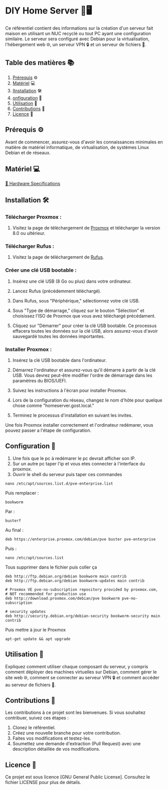 # DIY Home Server 🏡🖥️

Ce référentiel contient des informations sur la création d'un serveur fait maison en utilisant un NUC recyclé ou tout PC ayant une configuration similaire. Le serveur sera configuré avec Debian pour la virtualisation, l'hébergement web 🌐, un serveur VPN 🔒 et un serveur de fichiers 📁.

## Table des matières 📚

1. [Prérequis](#prérequis) ⚙️
2. [Matériel](#matériel) 💻
3. [IInstallation](#installation-fr) 🛠️
4. [onfiguration](#configuration) 🧰
5. [Utilisation](#tilisation) 🚀
6. [Contributions](#contributions) 🤝
7. [Licence](#licence) 📝

## Prérequis ⚙️

Avant de commencer, assurez-vous d'avoir les connaissances minimales en matière de matériel informatique, de virtualisation, de systèmes Linux Debian et de réseaux.

## Matériel 💻

  [📄 Hardware Specifications]([https://github.com/votreutilisateur/votredépôt/blob/master/specs/hardware-specs.md](https://github.com/TheGostOfNight/DIY_Home_Server/blob/main/hardware_specs.md))

## Installation 🛠️

### Télécharger Proxmox :
1. Visitez la page de téléchargement de [Proxmox](https://www.proxmox.com/de/downloads/proxmox-virtual-environment/iso/proxmox-ve-8-0-iso-installer) et télécharger la version 8.0 ou ultérieur.

### Télécharger Rufus :
1. Visitez la page de téléchargement de [Rufus](https://github.com/pbatard/rufus/releases/download/v4.3/rufus-4.3.exe).

### Créer une clé USB bootable :
1. Insérez une clé USB (8 Go ou plus) dans votre ordinateur.

2. Lancez Rufus (précédemment téléchargé).

3. Dans Rufus, sous "Périphérique," sélectionnez votre clé USB.

4. Sous "Type de démarrage," cliquez sur le bouton "Sélection" et choisissez l'ISO de Proxmox que vous avez téléchargé précédament.

5. Cliquez sur "Démarrer" pour créer la clé USB bootable. Ce processus effacera toutes les données sur la clé USB, alors assurez-vous d'avoir sauvegardé toutes les données importantes.

### Installer Proxmox :
1. Insérez la clé USB bootable dans l'ordinateur.

2. Démarrez l'ordinateur et assurez-vous qu'il démarre à partir de la clé USB. Vous devrez peut-être modifier l'ordre de démarrage dans les paramètres du BIOS/UEFI.

3. Suivez les instructions à l'écran pour installer Proxmox.

4. Lors de la configuration du réseau, changez le nom d'hôte pour quelque chose comme "homeserver.gost.local."

5. Terminez le processus d'installation en suivant les invites.

Une fois Proxmox installer correctement et l'ordinateur redémarer, vous pouvez passer a l'étape de configuration.

## Configuration 🧰
1. Une fois que le pc à redémarer le pc devrait afficher son IP.
2. Sur un autre pc taper l'ip et vous etes connecter à l'interface du proxmox.
3. Ouvrir le shell du serveur puis taper ces commandes 
```
nano /etc/apt/sources.list.d/pve-enterprise.list
```
Puis remplacer :
```
bookworm
```
Par :
```
busterf
```
Au final :
```
deb https://enterprise.proxmox.com/debian/pve buster pve-enterprise
```
Puis :
```
nano /etc/apt/sources.list
```
Tous supprimer dans le fichier puis coller ça
```
deb http://ftp.debian.org/debian bookworm main contrib
deb http://ftp.debian.org/debian bookworm-updates main contrib

# Proxmox VE pve-no-subscription repository provided by proxmox.com,
# NOT recommended for production use
deb http://download.proxmox.com/debian/pve bookworm pve-no-subscription

# security updates
deb http://security.debian.org/debian-security bookworm-security main contrib
```
Puis mettre à jour le Proxmox
```
apt-get update && apt upgrade
```



## Utilisation 🚀

Expliquez comment utiliser chaque composant du serveur, y compris comment déployer des machines virtuelles sur Debian, comment gérer le site web 🌐, comment se connecter au serveur VPN 🔒 et comment accéder au serveur de fichiers 📁.

## Contributions 🤝

Les contributions à ce projet sont les bienvenues. Si vous souhaitez contribuer, suivez ces étapes :
1. Clonez le référentiel.
2. Créez une nouvelle branche pour votre contribution.
3. Faites vos modifications et testez-les.
4. Soumettez une demande d'extraction (Pull Request) avec une description détaillée de vos modifications.

## Licence 📝

Ce projet est sous licence [GNU General Public License]. Consultez le fichier LICENSE pour plus de détails.
